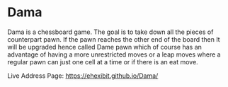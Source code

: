 # Dama
Dama is a chessboard game. The goal is to take down all the pieces of counterpart pawn. If the pawn reaches the other end of the board then It will be upgraded hence called Dame pawn which of course has an advantage of having a more unrestricted moves or a leap moves where a regular pawn can just one cell at a time or if there is an eat move.

Live Address  Page: https://ehexibit.github.io/Dama/

